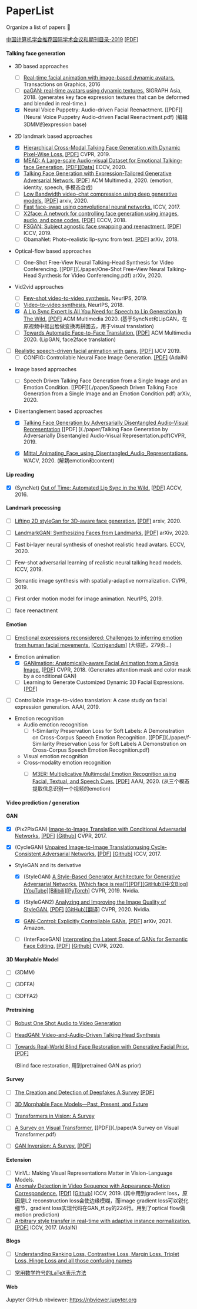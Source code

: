 #  PaperList
 Organize a list of papers 🎈

[中国计算机学会推荐国际学术会议和期刊目录-2019](https://www.ccf.org.cn/ccf/contentcore/resource/download?ID=144845) [[PDF]](./paper/中国计算机学会推荐国际学术会议和期刊目录-2019.pdf)



####  Talking face generation

- 3D based approaches
  - [ ] [Real-time facial animation with image-based dynamic avatars.](https://dl.acm.org/doi/10.1145/2897824.2925873) Transactions on Graphics, 2016
  - [ ] [paGAN: real-time avatars using dynamic textures.](https://dl.acm.org/doi/abs/10.1145/3272127.3275075) SIGRAPH Asia, 2018. (generates key face expression textures that can be deformed and blended in real-time.)
  - [x] Neural Voice Puppetry: Audio-driven Facial Reenactment. [[PDF]](Neural Voice Puppetry Audio-driven Facial Reenactment.pdf) (编辑3DMM的expression base)

- 2D landmark based approaches
  - [x] [Hierarchical Cross-Modal Talking Face Generation with Dynamic Pixel-Wise Loss.](https://openaccess.thecvf.com/content_CVPR_2019/html/Chen_Hierarchical_Cross-Modal_Talking_Face_Generation_With_Dynamic_Pixel-Wise_Loss_CVPR_2019_paper.html) [[PDF]](./paper/Hierarchical_Cross_Modal_Talking_Face_Generation_with_Dynamic_Pixel_Wise_Loss.pdf) CVPR, 2019.
  - [x] [MEAD: A Large-scale Audio-visual Dataset for Emotional Talking-face Generation.](https://wywu.github.io/projects/MEAD/MEAD.html) [[PDF]](./paper/MEAD.pdf)[[Data]](https://wywu.github.io/projects/MEAD/MEAD.html) ECCV, 2020.
  - [x] [Talking Face Generation with Expression-Tailored Generative Adversarial Network.](https://dl.acm.org/doi/abs/10.1145/3394171.3413844) [[PDF]](./paper/Talking_Face_Generation_with_Expression_Tailored_Generative_Adversarial_Network.pdf) ACM Multimedia, 2020. (emotion, identity, speech, 多模态合成)
  - [ ] [Low Bandwidth video-chat compression using deep generative models.](https://arxiv.org/abs/2012.00328) [[PDF]](./paper/Low_Bandwidth_Video_Chat_Compression_using_Deep_Generative_Models.pdf) arxiv, 2020.
  - [ ] [Fast face-swap using convolutional neural networks.](https://arxiv.org/abs/1611.09577) ICCV, 2017.
  - [ ] [X2face: A network for controlling face generation using images, audio, and pose codes.](https://openaccess.thecvf.com/content_ECCV_2018/html/Olivia_Wiles_X2Face_A_network_ECCV_2018_paper.html) [[PDF]](./paper/X2Face.pdf) ECCV, 2018.
  - [ ] [FSGAN: Subject agnostic face swapping and reenactment.](https://openaccess.thecvf.com/content_ICCV_2019/html/Nirkin_FSGAN_Subject_Agnostic_Face_Swapping_and_Reenactment_ICCV_2019_paper.html) [[PDF]](./paper/FSGAN_Subject_Agnostic_Face_Swapping_and_Reenactment.pdf) ICCV, 2019.
  - [ ] ObamaNet: Photo-realistic lip-sync from text. [[PDF]](./paper/ObamaNet.pdf) arXiv, 2018.

- Optical-flow based approaches
  
  - [ ] One-Shot Free-View Neural Talking-Head Synthesis for Video Conferencing. [[PDF]](./paper/One-Shot Free-View Neural Talking-Head Synthesis for Video Conferencing.pdf) arXiv, 2020.
  
- Vid2vid approaches
  - [ ] [Few-shot video-to-video synthesis.]() NeurIPS, 2019.
  - [ ] [Video-to-video synthesis.]() NeurIPS, 2018.
  - [x] [A Lip Sync Expert Is All You Need for Speech to Lip Generation In The Wild.](https://dl.acm.org/doi/10.1145/3394171.3413532) [[PDF]](./paper/A_Lip_Sync_Expert_Is_All_You_Need_for_Speech_to_Lip_Generation_In_The_Wild.pdf) ACM Multimedia 2020. (基于SyncNet和LipGAN，在原视频中抠出脸做变换再拼回去，用于visual translation)
  - [ ] [Towards Automatic Face-to-Face Translation.](https://dl.acm.org/doi/10.1145/3343031.3351066) [[PDF]](./paper/Towards_Automatic_Face_to_Face_Translation.pdf) ACM Multimedia 2020. (LipGAN, face2face translation)
- [ ] [Realistic speech-driven facial animation with gans.](https://link.springer.com/content/pdf/10.1007/s11263-019-01251-8.pdf) [[PDF]](paper/Realistic_speech_driven_facial_animation_with_gans.pdf) IJCV 2019.
  - [ ] CONFIG: Controllable Neural Face Image Generation. [[PDF]](./paper/CONFIG.pdf) (AdaIN)
  
- Image based approaches
  
  - [ ] Speech Driven Talking Face Generation from a Single Image and an Emotion Condition. [[PDF]](./paper/Speech Driven Talking Face Generation from a Single Image and an Emotion Condition.pdf) arXiv, 2020.
  
- Disentanglement based approaches

  - [x] [Talking Face Generation by Adversarially Disentangled Audio-Visual Representation]() [[PDF] ](./paper/Talking Face Generation by Adversarially Disentangled Audio-Visual Representation.pdf)CVPR, 2019. 

  - [x] [Mittal_Animating_Face_using_Disentangled_Audio_Representations.](https://openaccess.thecvf.com/content_WACV_2020/papers/Mittal_Animating_Face_using_Disentangled_Audio_Representations_WACV_2020_paper.pdf)  WACV, 2020. (解耦emotion和content)

    

#### Lip reading

- [x] (SyncNet) [Out of Time: Automated Lip Sync in the Wild.](https://www.researchgate.net/publication/315311266_Out_of_Time_Automated_Lip_Sync_in_the_Wild) [[PDF]](./paper/SyncNet.pdf) ACCV, 2016.



#### Landmark processing

- [ ] [Lifting 2D styleGan for 3D-aware face generation.](https://arxiv.org/abs/2011.13126) [[PDF]](./paper/Lifting_2D_StyleGAN_for_3D_Aware_Face_Generation.pdf) arxiv, 2020.
- [ ] [LandmarkGAN: Synthesizing Faces from Landmarks.](https://arxiv.org/abs/2011.00269) [[PDF]](./paper/LandmarkGAN.pdf) arXiv, 2020.
- [ ] Fast bi-layer neural synthesis of oneshot realistic head avatars. ECCV, 2020.
- [ ] Few-shot adversarial learning of realistic neural talking head models. ICCV, 2019.
- [ ] Semantic image synthesis with spatially-adaptive normalization. CVPR, 2019.
- [ ] First order motion model for image animation. NeurIPS, 2019.
- [ ] face reenactment



#### Emotion

- [ ] [Emotional expressions reconsidered: Challenges to inferring emotion from human facial movements.](https://eprints.gla.ac.uk/178385/7/178385.pdf) [[Corrigendum]](https://journals.sagepub.com/doi/pdf/10.1177/1529100619832930) (大综述，279页...)

- Emotion animation
  - [x] [GANimation: Anatomically-aware Facial Animation from a Single Image.]() [[PDF]](./paper/GANimation.pdf) CVPR, 2018. (Generates attention mask and color mask by a conditional GAN)
  - [ ] Learning to Generate Customized Dynamic 3D Facial Expressions. [[PDF]](./paper/Learning_to_Generate_Customized_Dynamic_3D_Facial_Expressions.pdf)
- [ ] Controllable image-to-video translation: A case study on facial expression generation. AAAI, 2019.
  
- Emotion recognition
  - Audio emotion recognition
    - [ ] f-Similarity Preservation Loss for Soft Labels: A Demonstration on Cross-Corpus Speech Emotion Recognition. [[PDF]](./paper/f-Similarity Preservation Loss for Soft Labels A Demonstration on Cross-Corpus Speech Emotion Recognition.pdf)
  - Visual emotion recognition
  - Cross-modality emotion recognition
    - [ ] [M3ER: Multiplicative Multimodal Emotion Recognition using Facial, Textual, and Speech Cues.](https://ojs.aaai.org//index.php/AAAI/article/view/5492) [[PDF]](./paper/https://ojs.aaai.org//index.php/AAAI/article/view/5492.pdf) AAAI, 2020. (从三个模态提取信息识别一个视频的emotion)



#### Video prediction / generation



#### GAN

- [x] (Pix2PixGAN) [Image-to-Image Translation with Conditional Adversarial Networks.](https://ieeexplore.ieee.org/document/8100115/) [[PDF]](./paper/pix2pixgan.pdf) [[Github]](https://github.com/junyanz/pytorch-CycleGAN-and-pix2pix) CVPR, 2017.

- [x] (CycleGAN) [Unpaired Image-to-Image Translationusing Cycle-Consistent Adversarial Networks.](https://openaccess.thecvf.com/content_iccv_2017/html/Zhu_Unpaired_Image-To-Image_Translation_ICCV_2017_paper.html) [[PDF]](./paper/cyclegan.pdf) [[Github]](https://github.com/junyanz/pytorch-CycleGAN-and-pix2pix) ICCV, 2017.

- StyleGAN and its derivative

  - [x] (StyleGAN) [A Style-Based Generator Architecture for Generative Adversarial Networks.](https://arxiv.org/pdf/1812.04948.pdf) [[Which face is real?]](http://www.whichfaceisreal.com/learn.html)[[PDF]](./paper/StyleGAN.pdf)[[GitHub]](https://github.com/NVlabs/stylegan)[[中文Blog]](https://zhuanlan.zhihu.com/p/63230738)[[YouTube]](https://www.youtube.com/watch?v=dCKbRCUyop8)[[Bilibili]](https://www.bilibili.com/video/BV1ME411d7Y7?from=search&seid=346330266334742148)[[PyTorch]](https://nbviewer.jupyter.org/github/lernapparat/lernapparat/blob/master/style_gan/pytorch_style_gan.ipynb) CVPR, 2019. Nvidia.
  - [x] (StyleGAN2) [Analyzing and Improving the Image Quality of StyleGAN.](https://ieeexplore.ieee.org/document/9156570) [[PDF]](./paper/StyleGAN2.pdf) [[GitHub]](https://github.com/NVlabs/stylegan2)[[翻译]](http://www.gwylab.com/pdf/stylegan2_chs.pdf) CVPR, 2020. Nvidia.
  - [x] [GAN-Control: Explicitly Controllable GANs.](https://arxiv.org/abs/2101.02477) [[PDF]](./paper/GAN-Control.pdf) arXiv, 2021. Amazon.
  - [ ] (InterFaceGAN) [Interpreting the Latent Space of GANs for Semantic Face Editing.](https://arxiv.org/abs/1907.10786) [[PDF]](./paper/InterFaceGAN.pdf) [[Github]](https://github.com/genforce/interfacegan) CVPR, 2020.

  

#### 3D Morphable Model

- [ ] (3DMM)
- [ ] (3DFFA)
- [ ] (3DFFA2)





#### Pretraining

- [ ] [Robust One Shot Audio to Video Generation](https://ieeexplore.ieee.org/document/9150729)

- [ ] [HeadGAN: Video-and-Audio-Driven Talking Head Synthesis](https://arxiv.org/abs/2012.08261)

- [ ] [Towards Real-World Blind Face Restoration with Generative Facial Prior.](https://arxiv.org/pdf/2101.04061.pdf) [[PDF]](./paper/Towards_Real_World_Blind_Face_Restoration_with_Generative_Facial_Prior.pdf)

  (Blind face restoration, 用到pretrained GAN as prior)



#### Survey

- [ ] [The Creation and Detection of Deepfakes A Survey](https://arxiv.org/abs/2004.11138) [[PDF]]()
- [ ] [3D Morphable Face Models—Past, Present, and Future](https://dl.acm.org/doi/abs/10.1145/3395208)
- [ ] [Transformers in Vision: A Survey](https://arxiv.org/pdf/2101.01169.pdf)
- [ ] [A Survey on Visual Transformer.](https://arxiv.org/abs/2012.12556) [[PDF]](./paper/A Survey on Visual Transformer.pdf)
- [ ] [GAN Inversion: A Survey.](https://arxiv.org/pdf/2101.05278.pdf) [[PDF]](./paper/GAN_Inversion_A_Survey.pdf)



#### Extension

- [ ] VinVL: Making Visual Representations Matter in Vision-Language Models.
- [x] [Anomaly Detection in Video Sequence with Appearance-Motion Correspondence.](https://openaccess.thecvf.com/content_ICCV_2019/papers/Nguyen_Anomaly_Detection_in_Video_Sequence_With_Appearance-Motion_Correspondence_ICCV_2019_paper.pdf) [[PDf]](./paper/Anomaly_Detection_in_Video_Sequence_with_Appearance_Motion_Correspondence.pdf) [[Github]](https://github.com/nguyetn89/Anomaly_detection_ICCV2019) ICCV, 2019. (其中用到gradient loss，原因是L2 reconstruction loss会使边缘模糊，而image gradient loss可以锐化细节，gradient loss实现代码在GAN_tf.py的224行。用到了optical flow做motion prediction)
- [ ] [Arbitrary style transfer in real-time with adaptive instance normalization.](https://arxiv.org/abs/1703.06868) [[PDF]]() ICCV, 2017. (AdaIN)

#### Blogs

- [ ] [Understanding Ranking Loss, Contrastive Loss, Margin Loss, Triplet Loss, Hinge Loss and all those confusing names](https://gombru.github.io/2019/04/03/ranking_loss/)
- [ ] [常用数学符号的LaTeX表示方法](https://www.mohu.org/info/symbols/symbols.htm)



#### Web

Jupyter GitHub nbviewer: https://nbviewer.jupyter.org
